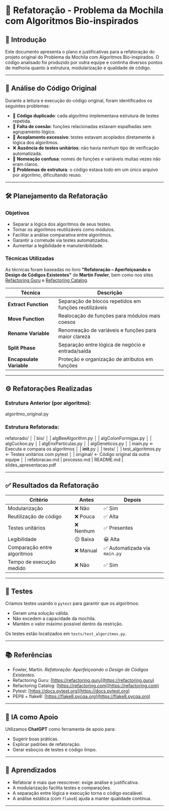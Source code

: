 # 📘 Refatoração - Problema da Mochila com Algoritmos Bio-inspirados

## 📌 Introdução

Este documento apresenta o plano e justificativas para a refatoração do projeto original do Problema da Mochila com Algoritmos Bio-inspirados. O código analisado foi produzido por outra equipe e continha diversos pontos de melhoria quanto à estrutura, modularização e qualidade de código.

---

## 🧐 Análise do Código Original

Durante a leitura e execução do código original, foram identificados os seguintes problemas:

* 🔁 **Código duplicado**: cada algoritmo implementava estrutura de testes repetida.
* 🤯 **Falta de coesão**: funções relacionadas estavam espalhadas sem agrupamento lógico.
* 🔗 **Acoplamento excessivo**: testes estavam acoplados diretamente à lógica dos algoritmos.
* ❌ **Ausência de testes unitários**: não havia nenhum tipo de verificação automatizada.
* 🧩 **Nomeação confusa**: nomes de funções e variáveis muitas vezes não eram claros.
* 🧱 **Problemas de estrutura**: o código estava todo em um único arquivo por algoritmo, dificultando reuso.

---

## 🛠️ Planejamento da Refatoração

### Objetivos

* Separar a lógica dos algoritmos de seus testes.
* Tornar os algoritmos reutilizáveis como módulos.
* Facilitar a análise comparativa entre algoritmos.
* Garantir a corretude via testes automatizados.
* Aumentar a legibilidade e manutenibilidade.

### Técnicas Utilizadas

As técnicas foram baseadas no livro **"Refatoração – Aperfeiçoando o Design de Códigos Existentes"** de **Martin Fowler**, bem como nos sites [Refactoring Guru](https://refactoring.guru) e [Refactoring Catalog](https://refactoring.com).

| Técnica                  | Descrição                                              |
| ------------------------ | ------------------------------------------------------ |
| **Extract Function**     | Separação de blocos repetidos em funções reutilizáveis |
| **Move Function**        | Realocação de funções para módulos mais coesos         |
| **Rename Variable**      | Renomeação de variáveis e funções para maior clareza   |
| **Split Phase**          | Separação entre lógica de negócio e entrada/saída      |
| **Encapsulate Variable** | Proteção e organização de atributos em funções         |

---

## ⚙️ Refatorações Realizadas

### Estrutura Anterior (por algoritmo):

algoritmo\_original.py

### Estrutura Refatorada:

refatorado/
│
| bio/
│   | algBeeAlgorithm.py
│   | algColonFormigas.py
│   | algCuckoo.py
│   | algEnxParticulas.py
│   | algGeneticos.py
│   | main.py ← Executa e compara os algoritmos
│   | **init**.py
│
|  tests/
│    | test\_algoritmos.py ← Testes unitários com pytest
│
|   original/ ← Código original da outra equipe
│
|   refatoracao.md
|   processo.md
|   README.md
|   slides\_apresentacao.pdf

---

## ✅ Resultados da Refatoração

| Critério                    | Antes    | Depois                       |
| --------------------------- | -------- | ---------------------------- |
| Modularização               | ❌ Não    | ✅ Sim                        |
| Reutilização de código      | ❌ Pouca  | ✅ Alta                       |
| Testes unitários            | ❌ Nenhum | ✅ Presentes                  |
| Legibilidade                | 😕 Baixa | 😀 Alta                      |
| Comparação entre algoritmos | ❌ Manual | ✅ Automatizada via `main.py` |
| Tempo de execução medido    | ❌ Não    | ✅ Sim                        |

---

## 🧪 Testes

Criamos testes usando o `pytest` para garantir que os algoritmos:

* Geram uma solução válida.
* Não excedem a capacidade da mochila.
* Mantêm o valor máximo possível dentro da restrição.

Os testes estão localizados em `tests/test_algoritmos.py`.

---

## 📚 Referências

* Fowler, Martin. *Refatoração: Aperfeiçoando o Design de Códigos Existentes.*
* Refactoring Guru: [https://refactoring.guru](https://refactoring.guru)
* Refactoring Catalog: [https://refactoring.com](https://refactoring.com)
* Pytest: [https://docs.pytest.org](https://docs.pytest.org)
* PEP8 + flake8: [https://flake8.pycqa.org](https://flake8.pycqa.org)

---

## 🤖 IA como Apoio

Utilizamos **ChatGPT** como ferramenta de apoio para:

* Sugerir boas práticas.
* Explicar padrões de refatoração.
* Gerar esboços de testes e código limpo.

---

## 🧠 Aprendizados

* Refatorar é mais que reescrever: exige análise e justificativa.
* A modularização facilita testes e comparações.
* A separação entre lógica e execução torna o código escalável.
* A análise estática (com `flake8`) ajuda a manter qualidade contínua.

---
